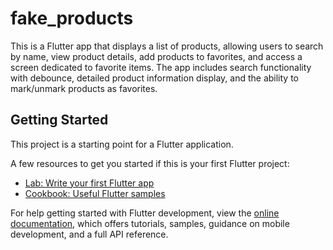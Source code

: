 # fake_products

This is a Flutter app that displays a list of products, allowing users to search by name, view product details, add products to favorites, and access a screen dedicated to favorite items. The app includes search functionality with debounce, detailed product information display, and the ability to mark/unmark products as favorites.

## Getting Started

This project is a starting point for a Flutter application.

A few resources to get you started if this is your first Flutter project:

- [Lab: Write your first Flutter app](https://docs.flutter.dev/get-started/codelab)
- [Cookbook: Useful Flutter samples](https://docs.flutter.dev/cookbook)

For help getting started with Flutter development, view the
[online documentation](https://docs.flutter.dev/), which offers tutorials,
samples, guidance on mobile development, and a full API reference.
